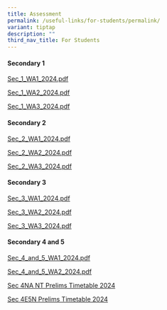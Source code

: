```yaml
---
title: Assessment
permalink: /useful-links/for-students/permalink/
variant: tiptap
description: ""
third_nav_title: For Students
---
```

<h4><strong>Secondary 1</strong></h4>
<p><a href="/files/Pdf/Weighted Assessment/Sec_1_WA1_2024.pdf" rel="noopener noreferrer nofollow" target="_blank">Sec_1_WA1_2024.pdf</a>
</p>
<p><a href="/files/Pdf/Weighted Assessment/Sec_1_WA2_2024.pdf" rel="noopener noreferrer nofollow" target="_blank">Sec_1_WA2_2024.pdf</a>
</p>
<p><a href="/files/Pdf/Weighted Assessment/Sec_1_WA3_2024.pdf" rel="noopener noreferrer nofollow" target="_blank">Sec_1_WA3_2024.pdf</a>
</p>
<h4><strong>Secondary 2</strong></h4>
<p><a href="/files/Pdf/Weighted Assessment/Sec_2_WA1_2024.pdf" rel="noopener noreferrer nofollow" target="_blank">Sec_2_WA1_2024.pdf</a>
</p>
<p><a href="/files/Pdf/Weighted Assessment/Sec_2_WA2_2024.pdf" rel="noopener noreferrer nofollow" target="_blank">Sec_2_WA2_2024.pdf</a>
</p>
<p><a href="/files/Pdf/Weighted Assessment/Sec_2_WA3_2024.pdf" rel="noopener noreferrer nofollow" target="_blank">Sec_2_WA3_2024.pdf</a>
</p>
<h4><strong>Secondary 3</strong></h4>
<p><a href="/files/Pdf/Weighted Assessment/Sec_3_WA1_2024.pdf" rel="noopener noreferrer nofollow" target="_blank">Sec_3_WA1_2024.pdf</a>
</p>
<p><a href="/files/Pdf/Weighted Assessment/Sec_3_WA2_2024.pdf" rel="noopener noreferrer nofollow" target="_blank">Sec_3_WA2_2024.pdf</a>
</p>
<p><a href="/files/Pdf/Weighted Assessment/Sec_3_WA3_2024.pdf" rel="noopener noreferrer nofollow" target="_blank">Sec_3_WA3_2024.pdf</a>
</p>
<h4><strong>Secondary 4 and 5</strong></h4>
<p><a href="/files/Pdf/Weighted Assessment/Sec_4_and_5_WA1_2024.pdf" rel="noopener noreferrer nofollow" target="_blank">Sec_4_and_5_WA1_2024.pdf</a>
</p>
<p><a href="/files/Pdf/Weighted Assessment/Sec_4_and_5_WA2_2024.pdf" rel="noopener noreferrer nofollow" target="_blank">Sec_4_and_5_WA2_2024.pdf</a>
</p>
<p><a href="/files/Pdf/Sec_4NA_NT_Prelims_Timetable_2024.pdf" rel="noopener noreferrer nofollow" target="_blank">Sec 4NA NT Prelims Timetable 2024</a>
</p>
<p><a href="/files/Pdf/4E5N_Prelims_Timetable_Updated_6_Aug.pdf" rel="noopener noreferrer nofollow" target="_blank">Sec 4E5N Prelims Timetable 2024</a>
</p>
<p></p>
<p></p>